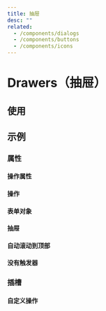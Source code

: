 ```yaml
---
title: 抽屉
desc: ""
related:
  - /components/dialogs
  - /components/buttons
  - /components/icons
---
```


# Drawers（抽屉）

## 使用

<drawers-usage></drawers-usage>

## 示例

### 属性

#### 操作属性

<masa-example file="Examples.drawers.ActionProps"></masa-example>

#### 操作

<masa-example file="Examples.drawers.Actions"></masa-example>

#### 表单对象

<masa-example file="Examples.drawers.FormModel"></masa-example>

#### 抽屉

<masa-example file="Examples.drawers.Left"></masa-example>

#### 自动滚动到顶部

<masa-example file="Examples.drawers.ScrollToTopOnHide"></masa-example>

#### 没有触发器

<masa-example file="Examples.drawers.WithoutActivator"></masa-example>

### 插槽

#### 自定义操作

<masa-example file="Examples.drawers.CustomActions"></masa-example>
